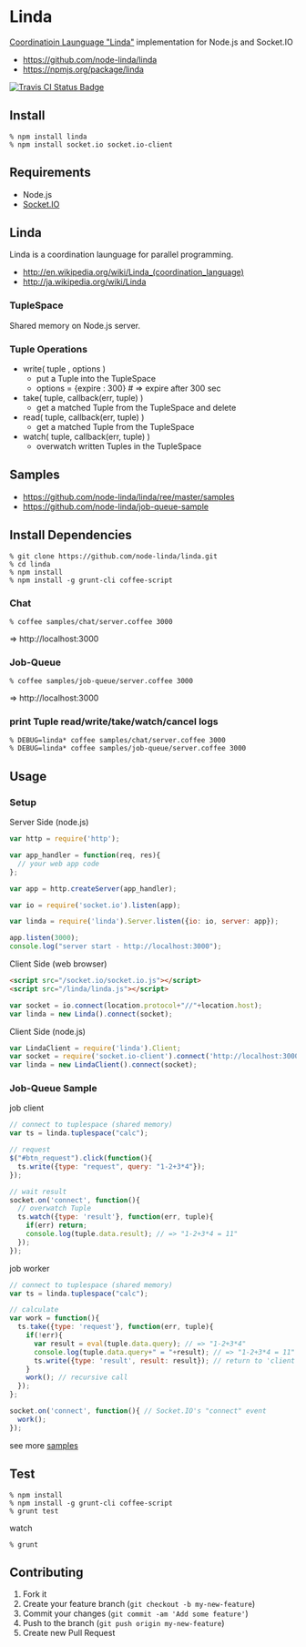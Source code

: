 Linda
=====
<a href="http://en.wikipedia.org/wiki/Linda_(coordination_language)">Coordinatioin Launguage "Linda"</a> implementation for Node.js and Socket.IO

- https://github.com/node-linda/linda
- https://npmjs.org/package/linda

[![Travis CI Status Badge](https://travis-ci.org/node-linda/linda.png?branch=master)](https://travis-ci.org/node-linda/linda)


Install
-------

    % npm install linda
    % npm install socket.io socket.io-client


Requirements
------------
- Node.js
- [Socket.IO](http://socket.io/)


Linda
-----
Linda is a coordination launguage for parallel programming.

* http://en.wikipedia.org/wiki/Linda_(coordination_language)
* http://ja.wikipedia.org/wiki/Linda


### TupleSpace
Shared memory on Node.js server.


### Tuple Operations
- write( tuple , options )
  - put a Tuple into the TupleSpace
  - options = {expire : 300}  # => expire after 300 sec
- take( tuple, callback(err, tuple) )
  - get a matched Tuple from the TupleSpace and delete
- read( tuple, callback(err, tuple) )
  - get a matched Tuple from the TupleSpace
- watch( tuple, callback(err, tuple) )
  - overwatch written Tuples in the TupleSpace


Samples
-------

- https://github.com/node-linda/linda/ree/master/samples
- https://github.com/node-linda/job-queue-sample

## Install Dependencies

    % git clone https://github.com/node-linda/linda.git
    % cd linda
    % npm install
    % npm install -g grunt-cli coffee-script


### Chat

    % coffee samples/chat/server.coffee 3000

=> http://localhost:3000


### Job-Queue

    % coffee samples/job-queue/server.coffee 3000

=> http://localhost:3000


### print Tuple read/write/take/watch/cancel logs

    % DEBUG=linda* coffee samples/chat/server.coffee 3000
    % DEBUG=linda* coffee samples/job-queue/server.coffee 3000

Usage
-----

### Setup

Server Side (node.js)

```javascript
var http = require('http');

var app_handler = function(req, res){
  // your web app code
};

var app = http.createServer(app_handler);

var io = require('socket.io').listen(app);

var linda = require('linda').Server.listen({io: io, server: app});

app.listen(3000);
console.log("server start - http://localhost:3000");
```


Client Side (web browser)

```html
<script src="/socket.io/socket.io.js"></script>
<script src="/linda/linda.js"></script>
```

```javascript
var socket = io.connect(location.protocol+"//"+location.host);
var linda = new Linda().connect(socket);
```

Client Side (node.js)

```javascript
var LindaClient = require('linda').Client;
var socket = require('socket.io-client').connect('http://localhost:3000');
var linda = new LindaClient().connect(socket);
```


### Job-Queue Sample

job client

```javascript
// connect to tuplespace (shared memory)
var ts = linda.tuplespace("calc");

// request
$("#btn_request").click(function(){
  ts.write({type: "request", query: "1-2+3*4"});
});

// wait result
socket.on('connect', function(){
  // overwatch Tuple
  ts.watch({type: 'result'}, function(err, tuple){
    if(err) return;
    console.log(tuple.data.result); // => "1-2+3*4 = 11"
  });
});
```


job worker
```javascript
// connect to tuplespace (shared memory)
var ts = linda.tuplespace("calc");

// calculate
var work = function(){
  ts.take({type: 'request'}, function(err, tuple){
    if(!err){
      var result = eval(tuple.data.query); // => "1-2+3*4"
      console.log(tuple.data.query+" = "+result); // => "1-2+3*4 = 11"
      ts.write({type: 'result', result: result}); // return to 'client' side
    }
    work(); // recursive call
  });
};

socket.on('connect', function(){ // Socket.IO's "connect" event
  work();
});
```

see more [samples](https://github.com/node-linda/linda/tree/master/samples)


Test
----

    % npm install
    % npm install -g grunt-cli coffee-script
    % grunt test

watch

    % grunt



Contributing
------------
1. Fork it
2. Create your feature branch (`git checkout -b my-new-feature`)
3. Commit your changes (`git commit -am 'Add some feature'`)
4. Push to the branch (`git push origin my-new-feature`)
5. Create new Pull Request
